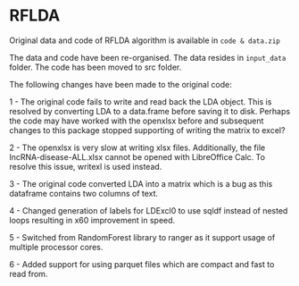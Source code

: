 # RFLDA
Original data and code of RFLDA algorithm is available in `code & data.zip`

The data and code have been re-organised. The data resides in `input_data` folder.
The code has been moved to src folder.

The following changes have been made to the original code:

1 - The original code fails to write and read back the LDA object. This is resolved by converting LDA to a 
data.frame before saving it to disk. Perhaps the code may have worked with the openxlsx before and subsequent
changes to this package stopped supporting of writing the matrix to excel?

2 - The openxlsx is very slow at writing xlsx files. Additionally, the file
lncRNA-disease-ALL.xlsx cannot be opened with LibreOffice Calc. To resolve
this issue, writexl is used instead.

3 - The original code converted LDA into a matrix which is a bug as this dataframe contains two columns of text. 

4 - Changed generation of labels for LDExcl0 to use sqldf instead of nested loops resulting in x60 improvement in speed.

5 - Switched from RandomForest library to ranger as it support usage of multiple processor cores.

6 - Added support for using parquet files which are compact and fast to read from.
